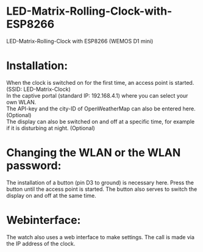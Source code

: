 # LED-Matrix-Rolling-Clock-with-ESP8266
LED-Matrix-Rolling-Clock with ESP8266 (WEMOS D1 mini)

# Installation: 
When the clock is switched on for the first time, an access point is started. (SSID: LED-Matrix-Clock)  <br>
In the captive portal (standard IP: 192.168.4.1) where you can select your own WLAN.  <br>
The API-key and the city-ID of OpenWeatherMap can also be entered here. (Optional)  <br>
The display can also be switched on and off at a specific time, for example if it is disturbing at night. (Optional)

# Changing the WLAN or the WLAN password:
The installation of a button (pin D3 to ground) is necessary here.
Press the button until the access point is started.
The button also serves to switch the display on and off at the same time.

# Webinterface:
The watch also uses a web interface to make settings. The call is made via the IP address of the clock.
